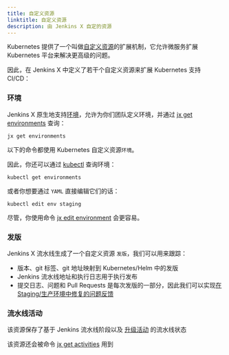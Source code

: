 ```yaml
---
title: 自定义资源
linktitle: 自定义资源
description: 由 Jenkins X 自定的资源
---
```


Kubernetes 提供了一个叫做[自定义资源](https://kubernetes.io/docs/concepts/api-extension/custom-resources/)的扩展机制，它允许微服务扩展 Kubernetes 平台来解决更高级的问题。

因此，在 Jenkins X 中定义了若干个自定义资源来扩展 Kubernetes 支持 CI/CD：

### 环境

Jenkins X 原生地支持[环境](/zh/about/features/#environments)，允许为你们团队定义环境，并通过 [jx get environments](/commands/jx_get_environments) 查询：

```shell
jx get environments
```

以下的命令都使用 Kubernetes 自定义资源`环境`。

因此，你还可以通过 [kubectl](https://kubernetes.io/docs/reference/kubectl/overview/) 查询环境：

```shell
kubectl get environments
```

或者你想要通过 `YAML` 直接编辑它们的话：

```shell
kubectl edit env staging
```

尽管，你使用命令 [jx edit environment](/commands/jx_edit_environment) 会更容易。

### 发版

Jenkins X 流水线生成了一个自定义资源 `发版`，我们可以用来跟踪：

* 版本、git 标签、git 地址映射到 Kubernetes/Helm 中的发版
* Jenkins 流水线地址和执行日志用于执行发布
* 提交日志、问题和 Pull Requests 是每次发版的一部分，因此我们可以实现[在 Staging/生产环境中修复的问题反馈](/zh/about/features/#feedback)


### 流水线活动

该资源保存了基于 Jenkins 流水线阶段以及 [升级活动](/about/features/#promotion) 的流水线状态

该资源还会被命令 [jx get activities](/commands/jx_get_activities) 用到

